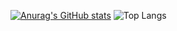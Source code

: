 [![Anurag's GitHub stats](https://github-readme-stats.vercel.app/api?username=WonderMr&theme=highcontrast)](https://github.com/anuraghazra/github-readme-stats)
![Top Langs](https://github-readme-stats.vercel.app/api/top-langs/?username=WonderMr&hide=TeX&layout=compact&theme=highcontrast)
<!--
**WonderMr/WonderMr** is a ✨ _special_ ✨ repository because its `README.md` (this file) appears on your GitHub profile.

Here are some ideas to get you started:

- 🔭 I’m currently working on ...
- 🌱 I’m currently learning ...
- 👯 I’m looking to collaborate on ...
- 🤔 I’m looking for help with ...
- 💬 Ask me about ...
- 📫 How to reach me: ...
- 😄 Pronouns: ...
- ⚡ Fun fact: ...
-->
